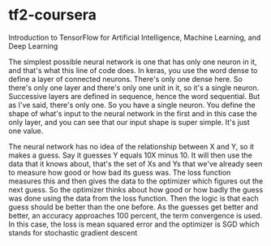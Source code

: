 # tf2-coursera
Introduction to TensorFlow for Artificial Intelligence, Machine Learning, and Deep Learning


The simplest possible neural network is one that has only one neuron in it, and that's what this line of code does. In keras, you use the word dense to define a layer of connected neurons. There's only one dense here. So there's only one layer and there's only one unit in it, so it's a single neuron. Successive layers are defined in sequence, hence the word sequential. But as I've said, there's only one. So you have a single neuron. You define the shape of what's input to the neural network in the first and in this case the only layer, and you can see that our input shape is super simple. It's just one value.


The neural network has no idea of the relationship between X and Y, so it makes a guess. Say it guesses Y equals 10X minus 10. It will then use the data that it knows about, that's the set of Xs and Ys that we've already seen to measure how good or how bad its guess was. The loss function measures this and then gives the data to the optimizer which figures out the next guess. So the optimizer thinks about how good or how badly the guess was done using the data from the loss function. Then the logic is that each guess should be better than the one before. As the guesses get better and better, an accuracy approaches 100 percent, the term convergence is used. In this case, the loss is mean squared error and the optimizer is SGD which stands for stochastic gradient descent

